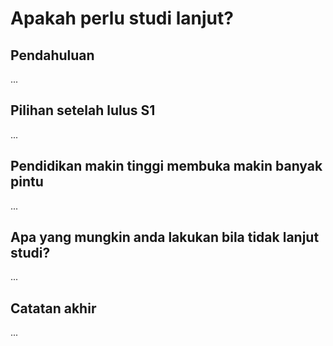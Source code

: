 # Apakah perlu studi lanjut?

## Pendahuluan 

...

## Pilihan setelah lulus S1 

...

## Pendidikan makin tinggi membuka makin banyak pintu

...

## Apa yang mungkin anda lakukan bila tidak lanjut studi?

...

## Catatan akhir 

...
